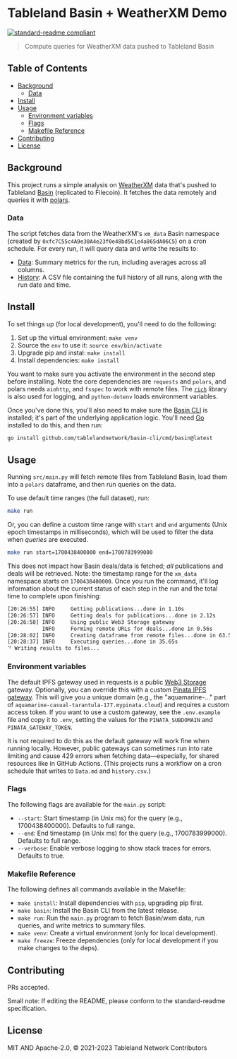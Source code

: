 # Tableland Basin + WeatherXM Demo

[![standard-readme compliant](https://img.shields.io/badge/standard--readme-OK-green.svg)](https://github.com/RichardLitt/standard-readme)

> Compute queries for WeatherXM data pushed to Tableland Basin

## Table of Contents

- [Background](#background)
  - [Data](#data)
- [Install](#install)
- [Usage](#usage)
  - [Environment variables](#environment-variables)
  - [Flags](#flags)
  - [Makefile Reference](#makefile-reference)
- [Contributing](#contributing)
- [License](#license)

## Background

This project runs a simple analysis on [WeatherXM](https://weatherxm.com/) data that's pushed to Tableland [Basin](https://github.com/tablelandnetwork/basin-cli) (replicated to Filecoin). It fetches the data remotely and queries it with [polars](https://www.pola.rs/).

### Data

The script fetches data from the WeatherXM's `xm_data` Basin namespace (created by `0xfc7C55c4A9e30A4e23f0e48bd5C1e4a865dA06C5`) on a cron schedule. For every run, it will query data and write the results to:

- [Data](./Data.md): Summary metrics for the run, including averages across all columns.
- [History](./history.csv): A CSV file containing the full history of all runs, along with the run date and time.

## Install

To set things up (for local development), you'll need to do the following:

1. Set up the virtual environment: `make venv`
2. Source the `env` to use it: `source env/bin/activate`
3. Upgrade pip and instal: `make install`
4. Install dependencies: `make install`

You want to make sure you activate the environment in the second step before installing. Note the core dependencies are `requests` and `polars`, and polars needs `aiohttp`, and `fsspec` to work with remote files. The [`rich`](https://github.com/Textualize/rich) library is also used for logging, and `python-dotenv` loads environment variables.

Once you've done this, you'll also need to make sure the [Basin CLI](https://github.com/tablelandnetwork/basin-cli) is installed; it's part of the underlying application logic. You'll need [Go](https://go.dev/doc/install) installed to do this, and then run:

```sh
go install github.com/tablelandnetwork/basin-cli/cmd/basin@latest
```

## Usage

Running `src/main.py` will fetch remote files from Tableland Basin, load them into a `polars` dataframe, and then run queries on the data.

To use default time ranges (the full dataset), run:

```sh
make run
```

Or, you can define a custom time range with `start` and `end` arguments (Unix epoch timestamps in milliseconds), which will be used to filter the data when _queries_ are executed.

```sh
make run start=1700438400000 end=1700783999000
```

This does not impact how Basin deals/data is fetched; _all_ publications and deals will be retrieved. Note: the timestamp range for the `xm_data` namespace starts on `1700438400000`. Once you run the command, it'll log information about the current status of each step in the run and the total time to complete upon finishing:

```sh
[20:26:55] INFO     Getting publications...done in 1.10s
[20:26:57] INFO     Getting deals for publications...done in 2.12s
[20:26:58] INFO     Using public Web3 Storage gateway
           INFO     Forming remote URLs for deals...done in 0.56s
[20:28:02] INFO     Creating dataframe from remote files...done in 63.59s
[20:28:37] INFO     Executing queries...done in 35.65s
⠙ Writing results to files...
```

### Environment variables

The default IPFS gateway used in requests is a public [Web3 Storage](https://web3.storage/) gateway. Optionally, you can override this with a custom [Pinata IPFS gateway](https://docs.pinata.cloud/docs/dedicated-ipfs-gateways). This will give you a unique domain (e.g., the "aquamarine-..." part of `aquamarine-casual-tarantula-177.mypinata.cloud`) and requires a custom access token. If you want to use a custom gateway, see the `.env.example` file and copy it to `.env`, setting the values for the `PINATA_SUBDOMAIN` and `PINATA_GATEWAY_TOKEN`.

It is not required to do this as the default gateway will work fine when running locally. However, public gateways can sometimes run into rate limiting and cause 429 errors when fetching data—especially, for shared resources like in GitHub Actions. (This projects runs a workflow on a cron schedule that writes to `Data.md` and `history.csv`.)

### Flags

The following flags are available for the `main.py` script:

- `--start`: Start timestamp (in Unix ms) for the query (e.g., 1700438400000). Defaults to full range.
- `--end`: End timestamp (in Unix ms) for the query (e.g., 1700783999000). Defaults to full range.
- `--verbose`: Enable verbose logging to show stack traces for errors. Defaults to true.

### Makefile Reference

The following defines all commands available in the Makefile:

- `make install`: Install dependencies with `pip`, upgrading pip first.
- `make basin`: Install the Basin CLI from the latest release.
- `make run`: Run the `main.py` program to fetch Basin/wxm data, run queries, and write metrics to summary files.
- `make venv`: Create a virtual environment (only for local development).
- `make freeze`: Freeze dependencies (only for local development if you make changes to the deps).

## Contributing

PRs accepted.

Small note: If editing the README, please conform to the standard-readme specification.

## License

MIT AND Apache-2.0, © 2021-2023 Tableland Network Contributors
